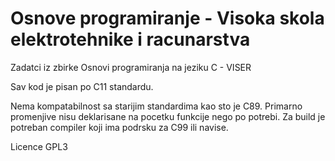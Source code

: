 # Osnove programiranje - Visoka skola elektrotehnike i racunarstva


Zadatci iz zbirke Osnovi programiranja na jeziku C - VISER

Sav kod je pisan po C11 standardu. 

Nema kompatabilnost sa starijim standardima kao sto je C89. Primarno promenjive nisu deklarisane na pocetku funkcije nego po potrebi.
Za build je potreban compiler koji ima podrsku za C99 ili navise. 

Licence GPL3
